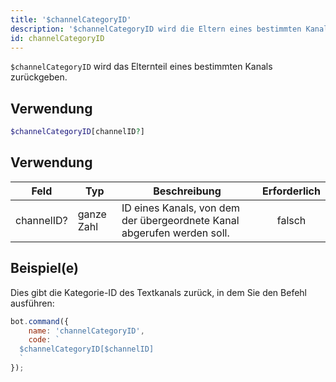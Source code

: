 ```yaml
---
title: '$channelCategoryID'
description: '$channelCategoryID wird die Eltern eines bestimmten Kanals zurückgeben.'
id: channelCategoryID
---
```


`$channelCategoryID` wird das Elternteil eines bestimmten Kanals zurückgeben.

## Verwendung

```php
$channelCategoryID[channelID?]
```

## Verwendung

| Feld       | Typ        | Beschreibung                                                            | Erforderlich |
| ---------- | ---------- | ----------------------------------------------------------------------- |:------------:|
| channelID? | ganze Zahl | ID eines Kanals, von dem der übergeordnete Kanal abgerufen werden soll. |    falsch    |

## Beispiel(e)

Dies gibt die Kategorie-ID des Textkanals zurück, in dem Sie den Befehl ausführen:

```javascript
bot.command({
    name: 'channelCategoryID',
    code: `
  $channelCategoryID[$channelID]
  `
});
```